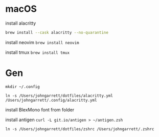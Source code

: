 # macOS
install alacritty
```bash
brew install --cask alacritty --no-quarantine
```
install neovim
`brew install neovim`

install tmux
`brew install tmux`

# Gen

`mkdir ~/.config`

`ln -s /Users/johngarrett/dotfiles/alacritty.yml /Users/johngarrett/.config/alacritty.yml`

install BlexMono font from folder

install antigen
`curl -L git.io/antigen > ~/antigen.zsh`

`ln -s /Users/johngarrett/dotfiles/zshrc /Users/johngarrett/.zshrc`

